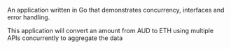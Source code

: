 An application written in Go that demonstrates concurrency, interfaces and error handling. 

This application will convert an amount from AUD to ETH using multiple APIs concurrently to aggregate the data